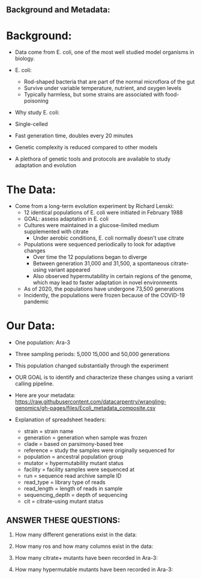## Background and Metadata:

# Background:
* Data come from E. coli, one of the most well studied model organisms in biology.
* E. coli:
  * Rod-shaped bacteria that are part of the normal microflora of the gut
  * Survive under variable temperature, nutrient, and oxygen levels
  * Typically harmless, but some strains are associated with food-poisoning
  
 * Why study E. coli:
  * Single-celled
  * Fast generation time, doubles every 20 minutes
  * Genetic complexity is reduced compared to other models
  * A plethora of genetic tools and protocols are available to study adaptation and evolution
  
  
# The Data:
* Come from a long-term evolution experiment by Richard Lenski:
  * 12 identical populations of E. coli were initiated in February 1988
  * GOAL: assess adaptation in E. coli
  * Cultures were maintained in a glucose-limited medium supplemented with citrate
    * Under aerobic conditions, E. coli normally doesn't use citrate
  * Populations were sequenced periodically to look for adaptive changes
    * Over time the 12 populations began to diverge
    * Between generation 31,000 and 31,500, a spontaneous citrate-using variant appeared
    * Also observed hypermutability in certain regions of the genome, which may lead to faster adaptation in novel environments
  * As of 2020, the populations have undergone 73,500 generations
  * Incidently, the populations were frozen because of the COVID-19 pandemic
  
# Our Data:
* One population: Ara-3
* Three sampling periods: 5,000 15,000 and 50,000 generations
* This population changed substantially through the experiment
* OUR GOAL is to identify and characterize these changes using a variant calling pipeline.

* Here are your metadata: https://raw.githubusercontent.com/datacarpentry/wrangling-genomics/gh-pages/files/Ecoli_metadata_composite.csv

* Explanation of spreadsheet headers:
  * strain = strain name
  * generation = generation when sample was frozen
  * clade = based on parsimony-based tree
  * reference = study the samples were originally sequenced for
  * population = ancestral population group
  * mutator = hypermutability mutant status
  * facility = facility samples were sequenced at
  * run = sequence read archive sample ID
  * read_type = library type of reads
  * read_length = length of reads in sample
  * sequencing_depth = depth of sequencing
  * cit = citrate-using mutant status

## ANSWER THESE QUESTIONS:
1. How many different generations exist in the data:


2. How many ros and how many columns exist in the data:


3. How many citrate+ mutants have been recorded in Ara-3:


4. How many hypermutable mutants have been recorded in Ara-3:



